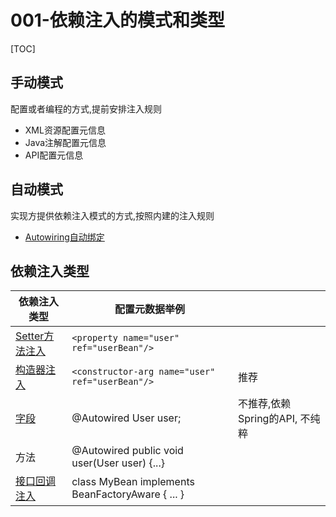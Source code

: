 # 001-依赖注入的模式和类型

[TOC]

## 手动模式

配置或者编程的方式,提前安排注入规则

- XML资源配置元信息
- Java注解配置元信息
- API配置元信息

## 自动模式

实现方提供依赖注入模式的方式,按照内建的注入规则

- [Autowiring自动绑定](020-Autowiring自动绑定.md) 

## 依赖注入类型

| 依赖注入类型                        | 配置元数据举例                                   |                                |
| ----------------------------------- | ------------------------------------------------ | ------------------------------ |
| [Setter方法注入](030-Setter注入.md) | `<property name="user" ref="userBean"/>`         |                                |
| [构造器注入](040-构造器注入.md)     | `<constructor-arg name="user" ref="userBean"/>`  | 推荐                           |
| [字段](060-字段注入.md)             | @Autowired User user;                            | 不推荐,依赖Spring的API, 不纯粹 |
| 方法                                | @Autowired public void user(User user)  {...}    |                                |
| [接口回调注入](070-接口回调注入.md) | class MyBean implements BeanFactoryAware { ... } |                                |

